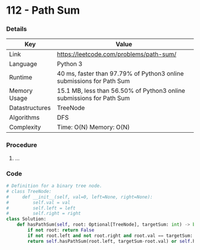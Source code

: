 # 112 - Path Sum

### Details

| Key | Value |
| --- | ----- |
| Link | https://leetcode.com/problems/path-sum/
| Language | Python 3
| Runtime | 40 ms, faster than 97.79% of Python3 online submissions for Path Sum
| Memory Usage | 15.1 MB, less than 56.50% of Python3 online submissions for Path Sum
| Datastructures | TreeNode
| Algorithms | DFS
| Complexity | Time: O(N) Memory: O(N)

### Procedure

1. ...

### Code

```python
# Definition for a binary tree node.
# class TreeNode:
#     def __init__(self, val=0, left=None, right=None):
#         self.val = val
#         self.left = left
#         self.right = right
class Solution:
    def hasPathSum(self, root: Optional[TreeNode], targetSum: int) -> bool:
        if not root: return False
        if not root.left and not root.right and root.val == targetSum: return True
        return self.hasPathSum(root.left, targetSum-root.val) or self.hasPathSum(root.right, targetSum-root.val)
```
